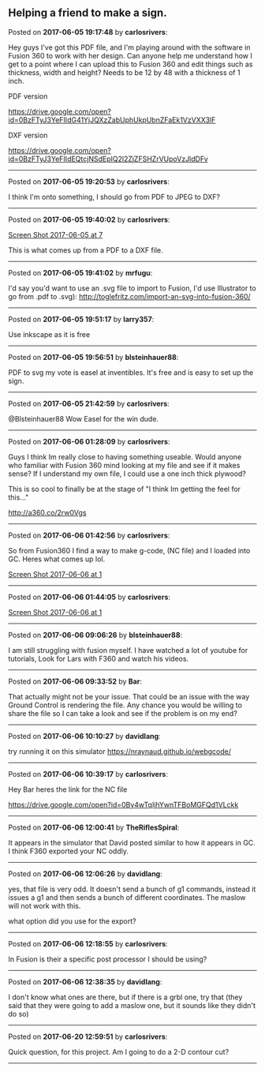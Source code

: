 ## Helping a friend to make a sign.
Posted on **2017-06-05 19:17:48** by **carlosrivers**:

Hey guys I've got this PDF file, and I'm playing around with the software in Fusion 360 to work with her design. Can anyone help me understand how I get to a point where I can upload this to Fusion 360 and edit things such as thickness, width and height? Needs to be 12 by 48 with a thickness of 1 inch.



PDF version

https://drive.google.com/open?id=0BzFTyJ3YeFIIdG41YjJQXzZabUphUkpUbnZFaEk1VzVXX3lF



DXF version

https://drive.google.com/open?id=0BzFTyJ3YeFIIdEQtcjNSdEpIQ2l2ZjZFSHZrVUpoVzJldDFv

---

Posted on **2017-06-05 19:20:53** by **carlosrivers**:

I think I'm onto something, I should go from PDF to JPEG to DXF?

---

Posted on **2017-06-05 19:40:02** by **carlosrivers**:

[Screen Shot 2017-06-05 at 7](../../images/JI/YZ/JIYZ_screenshot20170605at7.38.57pm.png.jpg) 



This is what comes up from a PDF to a DXF file.

---

Posted on **2017-06-05 19:41:02** by **mrfugu**:

I'd say you'd want to use an .svg file to import to Fusion, I'd use Illustrator to go from .pdf to .svg): http://toglefritz.com/import-an-svg-into-fusion-360/

---

Posted on **2017-06-05 19:51:17** by **larry357**:

Use inkscape as it is free

---

Posted on **2017-06-05 19:56:51** by **blsteinhauer88**:

PDF to svg my vote is easel at inventibles. It's free and is easy to set up the sign.

---

Posted on **2017-06-05 21:42:59** by **carlosrivers**:

@Blsteinhauer88 Wow Easel for the win dude.

---

Posted on **2017-06-06 01:28:09** by **carlosrivers**:

Guys I think Im really close to having something useable. Would anyone who familiar with Fusion 360 mind looking at my file and see if it makes sense? If I understand my own file, I could use a one inch thick plywood?



This is so cool to finally be at the stage of "I think Im getting the feel for this..."



http://a360.co/2rw0Vgs

---

Posted on **2017-06-06 01:42:56** by **carlosrivers**:

So from Fusion360 I find a way to make g-code, (NC file) and I loaded into GC. Heres what comes up lol.



 [Screen Shot 2017-06-06 at 1](../../images/xX/bM/xXbM_screenshot20170606at1.45.08am.png.jpg)

---

Posted on **2017-06-06 01:44:05** by **carlosrivers**:

[Screen Shot 2017-06-06 at 1](../../images/Ap/I1/ApI1_screenshot20170606at1.46.44am.png.jpg)

---

Posted on **2017-06-06 09:06:26** by **blsteinhauer88**:

I am still struggling with fusion myself.  I have watched a lot of youtube for tutorials,  Look for Lars with F360 and watch his videos.

---

Posted on **2017-06-06 09:33:52** by **Bar**:

That actually might not be your issue. That could be an issue with the way Ground Control is rendering the file. Any chance you would be willing to share the file so I can take a look and see if the problem is on my end?

---

Posted on **2017-06-06 10:10:27** by **davidlang**:

try running it on this simulator https://nraynaud.github.io/webgcode/

---

Posted on **2017-06-06 10:39:17** by **carlosrivers**:

Hey Bar heres the link for the NC file



https://drive.google.com/open?id=0By4wTqIjhYwnTFBoMGFQd1VLckk

---

Posted on **2017-06-06 12:00:41** by **TheRiflesSpiral**:

It appears in the simulator that David posted similar to how it appears in GC. I think F360 exported your NC oddly.

---

Posted on **2017-06-06 12:06:26** by **davidlang**:

yes, that file is very odd. It doesn't send a bunch of g1 commands, instead it issues a g1 and then sends a bunch of different coordinates. The maslow will not work with this.

what option did you use for the export?

---

Posted on **2017-06-06 12:18:55** by **carlosrivers**:

In Fusion is their a specific post processor I should be using?

---

Posted on **2017-06-06 12:38:35** by **davidlang**:

I don't know what ones are there, but if there is a grbl one, try that (they said that they were going to add a maslow one, but it sounds like they didn't do so)

---

Posted on **2017-06-20 12:59:51** by **carlosrivers**:

Quick question, for this project. Am I going to do a 2-D contour cut?

---

